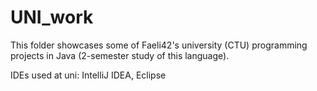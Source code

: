 # UNI_work

This folder showcases some of Faeli42's university (CTU) programming projects in Java (2-semester study of this language). 

IDEs used at uni: IntelliJ IDEA, Eclipse
